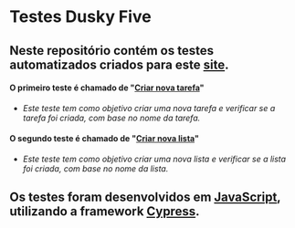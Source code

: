 # **Testes Dusky Five**

## Neste repositório contém os testes automatizados criados para este [site](https://kanban-dusky-five.vercel.app/).

#### O primeiro teste é chamado de "<ins>Criar nova tarefa</ins>"
 - *Este teste tem como objetivo criar uma nova tarefa e verificar se a tarefa foi criada, com base no nome da tarefa.*
#### O segundo teste é chamado de "<ins>Criar nova lista</ins>"
- *Este teste tem como objetivo criar uma nova lista e verificar se a lista foi criada, com base no nome da lista.*
## Os testes foram desenvolvidos em <ins>JavaScript</ins>, utilizando a framework <ins>Cypress</ins>. 
